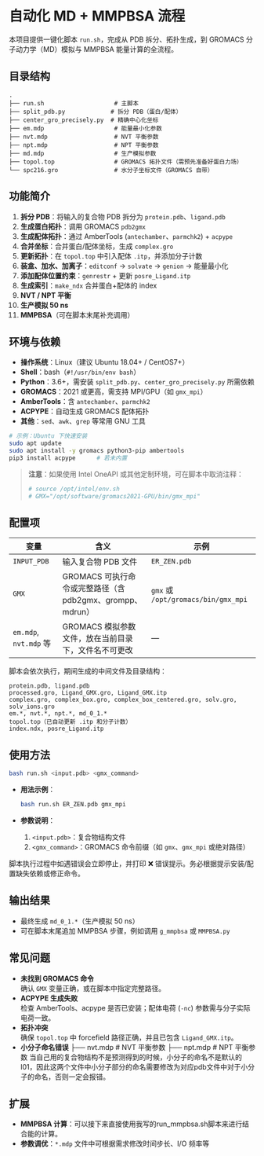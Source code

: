 # 自动化 MD + MMPBSA 流程

本项目提供一键化脚本 `run.sh`，完成从 PDB 拆分、拓扑生成，到 GROMACS 分子动力学（MD）模拟与 MMPBSA 能量计算的全流程。

## 目录结构

```
.
├── run.sh                    # 主脚本
├── split_pdb.py             # 拆分 PDB（蛋白/配体）
├── center_gro_precisely.py  # 精确中心化坐标
├── em.mdp                    # 能量最小化参数
├── nvt.mdp                   # NVT 平衡参数
├── npt.mdp                   # NPT 平衡参数
├── md.mdp                    # 生产模拟参数
├── topol.top                 # GROMACS 拓扑文件（需预先准备好蛋白力场）
└── spc216.gro                # 水分子坐标文件（GROMACS 自带）
```

## 功能简介

1. **拆分 PDB**：将输入的复合物 PDB 拆分为 `protein.pdb`、`ligand.pdb`  
2. **生成蛋白拓扑**：调用 GROMACS `pdb2gmx`  
3. **生成配体拓扑**：通过 AmberTools (`antechamber`、`parmchk2`) + `acpype`  
4. **合并坐标**：合并蛋白/配体坐标，生成 `complex.gro`  
5. **更新拓扑**：在 `topol.top` 中引入配体 `.itp`，并添加分子计数  
6. **装盒、加水、加离子**：`editconf` → `solvate` → `genion` → 能量最小化  
7. **添加配体位置约束**：`genrestr` + 更新 `posre_Ligand.itp`  
8. **生成索引**：`make_ndx` 合并蛋白+配体的 index  
9. **NVT / NPT 平衡**  
10. **生产模拟 50 ns**  
11. **MMPBSA**（可在脚本末尾补充调用）

## 环境与依赖

- **操作系统**：Linux（建议 Ubuntu 18.04+ / CentOS7+）
- **Shell**：bash（`#!/usr/bin/env bash`）
- **Python**：3.6+，需安装 `split_pdb.py`、`center_gro_precisely.py` 所需依赖
- **GROMACS**：2021 或更高，需支持 MPI/GPU（如 `gmx_mpi`）
- **AmberTools**：含 `antechamber`、`parmchk2`
- **ACPYPE**：自动生成 GROMACS 配体拓扑
- **其他**：`sed`、`awk`、`grep` 等常用 GNU 工具

```bash
# 示例：Ubuntu 下快速安装
sudo apt update
sudo apt install -y gromacs python3-pip ambertools
pip3 install acpype      # 若未内置
```

> **注意**：如果使用 Intel OneAPI 或其他定制环境，可在脚本中取消注释：  
> ```bash
> # source /opt/intel/env.sh
> # GMX="/opt/software/gromacs2021-GPU/bin/gmx_mpi"
> ```

## 配置项

| 变量               | 含义                                                        | 示例                       |
|--------------------|-------------------------------------------------------------|----------------------------|
| `INPUT_PDB`        | 输入复合物 PDB 文件                                         | `ER_ZEN.pdb`               |
| `GMX`              | GROMACS 可执行命令或完整路径（含 pdb2gmx、grompp、mdrun）   | `gmx` 或 `/opt/gromacs/bin/gmx_mpi` |
| `em.mdp`, `nvt.mdp` 等 | GROMACS 模拟参数文件，放在当前目录下，文件名不可更改     | —                          |

脚本会依次执行，期间生成的中间文件及目录结构：

```
protein.pdb, ligand.pdb
processed.gro, Ligand_GMX.gro, Ligand_GMX.itp
complex.gro, complex_box.gro, complex_box_centered.gro, solv.gro, solv_ions.gro
em.*, nvt.*, npt.*, md_0_1.*
topol.top（已自动更新 .itp 和分子计数）
index.ndx, posre_Ligand.itp
```

## 使用方法

```bash
bash run.sh <input.pdb> <gmx_command>
```

- **用法示例**：

  ```bash
  bash run.sh ER_ZEN.pdb gmx_mpi
  ```

- **参数说明**：
  1. `<input.pdb>`：复合物结构文件
  2. `<gmx_command>`：GROMACS 命令前缀（如 `gmx`、`gmx_mpi` 或绝对路径）

脚本执行过程中如遇错误会立即停止，并打印 ❌ 错误提示。务必根据提示安装/配置缺失依赖或修正命令。

## 输出结果

- 最终生成 `md_0_1.*`（生产模拟 50 ns）  
- 可在脚本末尾追加 MMPBSA 步骤，例如调用 `g_mmpbsa` 或 `MMPBSA.py`  

## 常见问题

- **未找到 GROMACS 命令**  
  确认 `GMX` 变量正确，或在脚本中指定完整路径。  
- **ACPYPE 生成失败**  
  检查 AmberTools、acpype 是否已安装；配体电荷 (`-nc`) 参数需与分子实际电荷一致。  
- **拓扑冲突**  
  确保 `topol.top` 中 forcefield 路径正确，并且已包含 `Ligand_GMX.itp`。
- **小分子命名错误**
├── nvt.mdp                   # NVT 平衡参数
├── npt.mdp                   # NPT 平衡参数
当自己用的复合物结构不是预测得到的时候，小分子的命名不是默认的l01，因此这两个文件中小分子部分的命名需要修改为对应pdb文件中对于小分子的命名，否则一定会报错。

## 扩展

- **MMPBSA 计算**：可以接下来直接使用我写的run_mmpbsa.sh脚本来进行结合能的计算。  
- **参数调优**：`*.mdp` 文件中可根据需求修改时间步长、I/O 频率等
